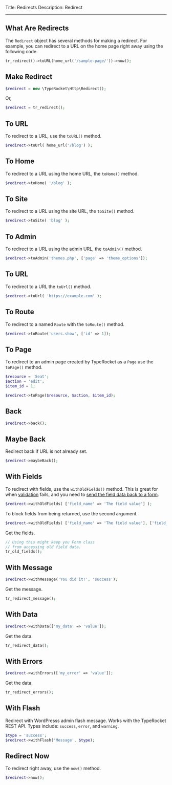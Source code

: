 Title: Redirects
Description: Redirect

---

## What Are Redirects

The `Redirect` object has several methods for making a redirect. For example, you can redirect to a URL on the home page right away using the following code.

```php
tr_redirect()->toURL(home_url('/sample-page/'))->now();
```

## Make Redirect

```php
$redirect = new \TypeRocket\Http\Redirect();
```

Or,

```php
$redirect = tr_redirect();
```

## To URL

To redirect to a URL, use the `toURL()` method.

```php
$redirect->toUrl( home_url('/blog') );
```

## To Home

To redirect to a URL using the home URL, the `toHome()` method.

```php
$redirect->toHome( '/blog' );
```

## To Site

To redirect to a URL using the site URL, the `toSite()` method.

```php
$redirect->toSite( 'blog' );
```

## To Admin

To redirect to a URL using the admin URL, the `toAdmin()` method.

```php
$redirect->toAdmin('themes.php', ['page' => 'theme_options']);
```

## To URL

To redirect to a URL the `toUrl()` method.

```php
$redirect->toUrl( 'https://example.com' );
```

## To Route

To redirect to a named `Route` with the `toRoute()` method.

```php
$redirect->toRoute('users.show', ['id' => 1]);
```

## To Page

To redirect to an admin page created by TypeRocket as a `Page` use the `toPage()` method.

```php
$resource = 'Seat';
$action = 'edit';
$item_id = 1;

$redirect->toPage($resource, $action, $item_id);
```

## Back

```php
$redirect->back();
```

## Maybe Back

Redirect back if URL is not already set.

```php
$redirect->maybeBack();
```

## With Fields

To redirect with fields, use the `withOldFields()` method. This is great for when [validation](https://typerocket.com/docs/v6/validator/) fails, and you need to [send the field data back to a form](https://typerocket.com/docs/v6/forms/#section-use-old).  

```php
$redirect->withOldFields( ['field_name' => 'The field value'] );
```

To block fields from being returned, use the second argument.

```php
$redirect->withOldFields( ['field_name' => 'The field value'], ['field_name'] );
```

Get the fields.

```php
// Using this might keep you Form class
// from accessing old field data. 
tr_old_fields();
```

## With Message

```php
$redirect->withMessage('You did it!', 'success');
```

Get the message.

```php
tr_redirect_message();
```

## With Data

```php
$redirect->withData(['my_data' => 'value']);
```

Get the data.

```php
tr_redirect_data();
```

## With Errors

```php
$redirect->withErrors(['my_error' => 'value']);
```

Get the data.

```php
tr_redirect_errors();
```

## With Flash

Redirect with WordPresss admin flash message. Works with the TypeRocket REST API.  Types include: `success`, `error`, and `warning`.

```php
$type = 'success';
$redirect->withFlash('Message', $type);
```

## Redirect Now

To redirect right away, use the `now()` method.

```php
$redirect->now();
```